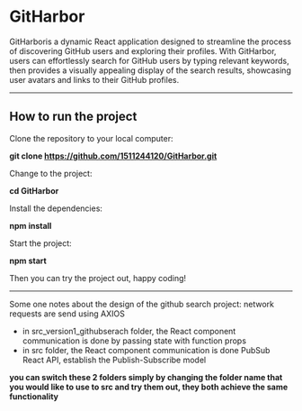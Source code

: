 # GitHarbor
GitHarboris a dynamic React application designed to streamline the process of discovering GitHub users and exploring their profiles. With GitHarbor, users can effortlessly search for GitHub users by typing relevant keywords, then provides a visually appealing display of the search results, showcasing user avatars and links to their GitHub profiles.
<hr>

## How to run the project

Clone the repository to your local computer:

<b>git clone https://github.com/1511244120/GitHarbor.git</b>

Change to the project:

<b>cd GitHarbor</b>

Install the dependencies:

<b>npm install</b>

Start the project:

<b>npm start</b>

Then you can try the project out, happy coding!

<hr>
Some one notes about the design of the github search project:
network requests are send using AXIOS

- in src_version1_githubserach folder, the React component communication is done by passing state with function props
- in src folder, the React component communication is done PubSub React API, establish the Publish-Subscribe model

**you can switch these 2 folders simply by changing the folder name that you would like to use to src and try them out, they both achieve the same functionality**
